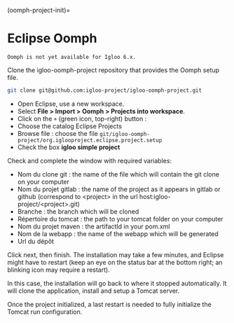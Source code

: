 (oomph-project-init)=

# Eclipse Oomph

```{warning}
Oomph is not yet available for Igloo 6.x.
```

Clone the igloo-oomph-project repository that provides the Oomph setup file.

```bash
git clone git@github.com:igloo-project/igloo-oomph-project.git
```

- Open Eclipse, use a new workspace.
- Select **File > Import > Oomph > Projects into workspace**.
- Click on the `+` (green icon, top-right) button :
- Choose the catalog Eclipse Projects
- Browse file : choose the file `git/igloo-oomph-project/org.iglooproject.eclipse.project.setup`
- Check the box **igloo simple project**

Check and complete the window with required variables:

- Nom du clone git : the name of the file which will contain the git clone on your computer
- Nom du projet gitlab : the name of the project as it appears in gitlab or github
  (correspond to \<project> in the url host:igloo-project/\<project>.git)
- Branche : the branch which will be cloned
- Répertoire du tomcat : the path to your tomcat folder on your computer
- Nom du projet maven : the artifactId in your pom.xml
- Nom de la webapp : the name of the webapp which will be generated
- Url du dépôt

Click next, then finish. The installation may take a few minutes, and Eclipse might
have to restart (keep an eye on the status bar at the bottom right; an blinking icon
may require a restart).

In this case, the installation will go back to where it stopped
automatically. It will clone the application, install and setup a Tomcat server.

Once the project initialized, a last restart is needed to fully initialize the Tomcat
run configuration.
